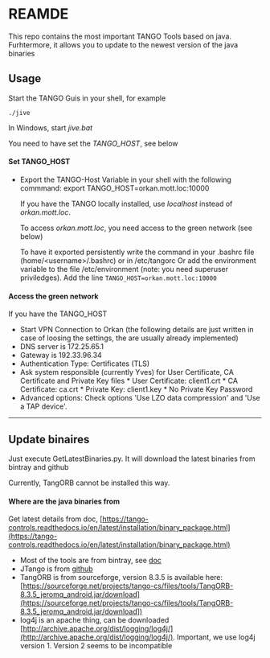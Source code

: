 # REAMDE

This repo contains the most important TANGO Tools based on java.
Furhtermore, it allows you to update to the newest version of the java binaries


## Usage

Start the TANGO Guis in your shell, for example

    ./jive
  
 In Windows, start *jive.bat*
 
 You need to have set the *TANGO_HOST*, see below

#### Set TANGO_HOST
* Export the TANGO-Host Variable in your shell with the following commmand:
  export TANGO_HOST=orkan.mott.loc:10000
  
  If you have the TANGO locally installed, use *localhost* instead of *orkan.mott.loc*.
  
  To access *orkan.mott.loc*, you need access to the green network (see below)
  
  To have it exported persistently write the command in your .bashrc file 
  (home/<username\>/.bashrc) or in /etc/tangorc
  Or add the environment variable to the file /etc/environment
  (note: you need superuser priviledges).
  Add the line `TANGO_HOST=orkan.mott.loc:10000`

#### Access the green network

If you have the TANGO_HOST 

  - Start VPN Connection to Orkan
		(the following details are just written in case of loosing the settings,
		the are usually already implemented)
  - DNS server is 172.25.65.1
  - Gateway is 192.33.96.34
  - Authentication Type: Certificates (TLS)
  - Ask system responsible (currently Yves) for User Certificate, CA Certificate
		and Private Key files
		* User Certificate: client1.crt
		* CA Certificate: ca.crt
		* Private Key: client1.key
		* No Private Key Password
  - Advanced options: Check options 'Use LZO data compression' and 
		'Use a TAP device'.

----

## Update binaires

Just execute GetLatestBinaries.py. It will download the latest binaries from bintray and github

Currently, TangORB cannot be installed this way.

#### Where are the java binaries from

Get latest details from doc,   [https://tango-controls.readthedocs.io/en/latest/installation/binary_package.html](https://tango-controls.readthedocs.io/en/latest/installation/binary_package.html)
  
  * Most of the tools are from bintray, see [doc](https://tango-controls.readthedocs.io/en/latest/installation/binary_package.html) 
  * JTango is from [github](https://github.com/tango-controls/JTango/releases/tag/9.5.18)
  * TangORB is from sourceforge, version 8.3.5 is available here: [https://sourceforge.net/projects/tango-cs/files/tools/TangORB-8.3.5_jeromq_android.jar/download](https://sourceforge.net/projects/tango-cs/files/tools/TangORB-8.3.5_jeromq_android.jar/download])
  * log4j is an apache thing, can be downloaded [http://archive.apache.org/dist/logging/log4j/](http://archive.apache.org/dist/logging/log4j/). Important, we use log4j version 1. Version 2 seems to be incompatible
